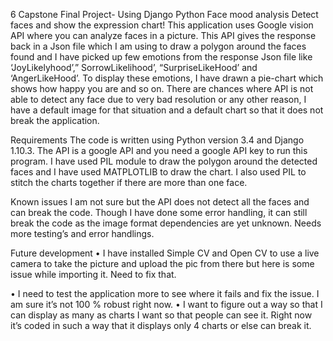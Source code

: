 6 Capstone Final Project- Using Django Python
Face mood analysis
Detect faces and show the expression chart!
This application uses Google vision API where you can analyze faces in a picture. This API gives the response back in a Json file which I am using to draw a polygon around the faces found and I have picked up few emotions from the response Json file like ‘JoyLikelyhood’,” SorrowLikelihood’, “SurpriseLikeHood’ and ‘AngerLikeHood’. To display these emotions, I have drawn a pie-chart which shows how happy you are and so on. There are chances where API is not able to detect any face due to very bad resolution or any other reason, I have a default image for that situation and a default chart so that it does not break the application.

Requirements
The code is written using Python version 3.4 and Django 1.10.3. The API is a google API and you need a google API key to run this program. I have used PIL module to draw the polygon around the detected faces and I have used MATPLOTLIB to draw the chart. I also used PIL to stitch the charts together if there are more than one face.

Known issues
I am not sure but the API does not detect all the faces and can break the code. Though I have done some error handling, it can still break the code as the image format dependencies are yet unknown. Needs more testing’s and error handlings.


Future development
•	I have installed Simple CV and Open CV to use a live camera to take the picture and upload the pic from there but here is some issue while importing it. Need to fix that.

•	I need to test the application more to see where it fails and fix the issue. I am sure it’s not 100 % robust right now.
•	I want to figure out a way so that I can display as many as charts I want so that people can see it. Right now it’s coded in such a way that it displays only 4 charts or else can break it.
